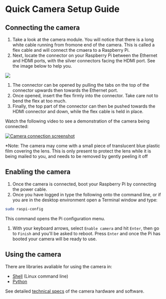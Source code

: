 # Quick Camera Setup Guide

## Connecting the camera

1. Take a look at the camera module. You will notice that there is a long white cable running from fromone end of the camera. This is called a flex cable and will connect the cmaera to a Raspberry Pi.
1. Next, locate the connector on your Raspberry Pi between the Ethernet and HDMI ports, with the silver connectors facing the HDMI port. See the image below to help you.

  ![](images/pi-camera-connector.png)

1. The connector can be opened by pulling the tabs on the top of the connector upwards then towards the Ethernet port. 
1. Once opened, insert the flex firmly into the connector. Take care not to bend the flex at too much. 
1. Finally, the top part of the connector can then be pushed towards the HDMI connector and down, while the flex cable is held in place.

Watch the following video to see a demonstration of the camera being connected:

[![Camera connection screenshot](http://img.youtube.com/vi/GImeVqHQzsE/0.jpg)](http://www.youtube.com/watch?v=GImeVqHQzsE)

*Note: The camera may come with a small piece of translucent blue plastic film covering the lens. This is only present to protect the lens while it is being mailed to you, and needs to be removed by gently peeling it off

## Enabling the camera

1. Once the camera is connected, boot your Raspberry Pi by connecting the power cable. 
1. Once you have logged in type the following onto the command line, or if you are in the desktop environment open a Terminal window and type:

  ```bash
  sudo raspi-config
  ```
  This command opens the Pi configuration menu.

1. With your keyboard arrows, select `Enable camera` and hit `Enter`, then go to `Finish` and you'll be asked to reboot. Press `Enter` and once the Pi has booted your camera will be ready to use.

## Using the camera

There are libraries avaliable for using the camera in:

- [Shell](http://www.raspberrypi.org/documentation/usage/camera/raspicam/README.md) (Linux command line)
- [Python](http://www.raspberrypi.org/documentation/usage/camera/python/README.md)

See detailed [technical specs](http://www.raspberrypi.org/documentation/hardware/camera.md) of the camera hardware and software.

